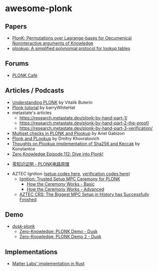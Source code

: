 # awesome-plonk

## Papers

+ [PlonK: Permutations over Lagrange-bases for Oecumenical Noninteractive arguments of Knowledge](https://eprint.iacr.org/2019/953.pdf)
+ [plookup: A simplified polynomial protocol for lookup tables](https://github.com/AztecProtocol/plonk-with-lookups)

## Forums
+ [PLONK Café](https://www.plonk.cafe/)

## Articles / Podcasts
+ [Understanding PLONK](https://vitalik.ca/general/2019/09/22/plonk.html) by Vitalik Buterin
+ [Plonk tutorial](https://github.com/barryWhiteHat/plonk_tutorial) by barryWhiteHat
+ metastate's articles
    * https://research.metastate.dev/plonk-by-hand-part-1/
    * https://research.metastate.dev/plonk-by-hand-part-2-the-proof/
    * https://research.metastate.dev/plonk-by-hand-part-3-verification/
+ [Multiset checks in PLONK and Plookup](https://hackmd.io/@XYwo0oEXTEGRpej1SQVMlg/ByFgSDA7D) by Ariel Gabizon
+ [Plonk and PLookup](https://hackmd.io/@7dpNYqjKQGeYC7wMlPxHtQ/BJpNmNW0L) by Dmitry Khovratovich
+ [Thoughts on Plookup implementation of Sha256 and Keccak](https://hackmd.io/xfgP5_uMTZyaEJJG4EJoRQ?view) by Konstantce
+ [Zero Knowledge Episode 112: Dive into Plonk!](https://www.zeroknowledge.fm/112)
- [零知识证明 - PLONK电路原理](https://mp.weixin.qq.com/s?__biz=MzU5MzMxNTk2Nw==&mid=2247487338&idx=1&sn=2472fd94ded768157a82f8afb1b046fb)
+ AZTEC Ignition ([setup codes here](https://github.com/AztecProtocol/Setup), [verification codes here](https://github.com/AztecProtocol/ignition-verification))
    + [Ignition: Trusted Setup MPC Ceremony for PLONK](https://medium.com/aztec-protocol/aztec-announcing-our-ignition-ceremony-757850264cfe)
        * [How the Ceremony Works - Basic](https://medium.com/aztec-protocol/aztec-how-the-ceremony-works-5c23a54e2dd9)
        * [How the Ceremony Works - Advanced](https://medium.com/aztec-protocol/aztec-how-the-ceremony-works-9f021cf190d0)
    + [AZTEC CRS: The Biggest MPC Setup in History has Successfully Finished](https://medium.com/aztec-protocol/aztec-crs-the-biggest-mpc-setup-in-history-has-successfully-finished-74c6909cd0c4)

## Demo
+ [dusk-plonk](https://github.com/dusk-network/plonk)
    + [Zero-Knowledge: PLONK Demo - Dusk](https://dusk.network/news/zero-knowledge-plonk-demo)
    + [Zero-Knowledge: PLONK Demo 2 - Dusk](https://dusk.network/news/zero-knowledge-plonk-demo-2)

## Implementations
+ [Matter Labs' implementation in Rust](https://github.com/matter-labs/bellman/tree/plonk_release/src/plonk)
